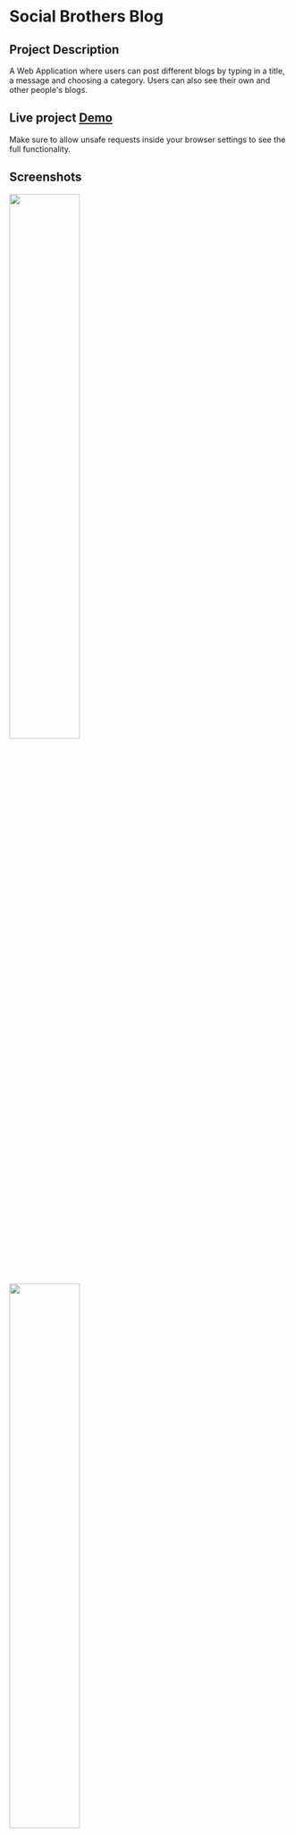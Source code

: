 # Social Brothers Blog

## Project Description
A Web Application where users can post different blogs by typing in a title, a message and choosing a category. Users can also see their own and other people's blogs. 

## Live project [Demo](https://sb-blog.netlify.app/) 
Make sure to allow unsafe requests inside your browser settings to see the full functionality.

## Screenshots
<img src="https://user-images.githubusercontent.com/78377665/138164461-d3333a28-cf3a-4eda-93a4-300d9033158c.png" width="50%">
<img src="https://user-images.githubusercontent.com/78377665/138164476-b58faa35-9be7-4a82-80be-da58262ea0c2.png" width="50%">

## Built With
- React

